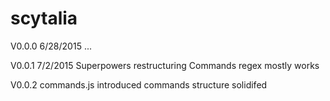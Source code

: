 # scytalia

V0.0.0
6/28/2015
...

V0.0.1
7/2/2015
Superpowers restructuring
Commands regex mostly works

V0.0.2
commands.js introduced
commands structure solidifed
